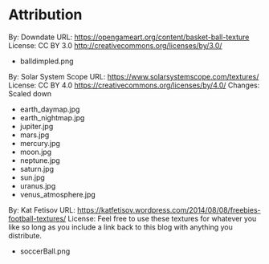 Attribution
===

By: Downdate
URL: https://opengameart.org/content/basket-ball-texture
License: CC BY 3.0 http://creativecommons.org/licenses/by/3.0/

* balldimpled.png

By: Solar System Scope
URL: https://www.solarsystemscope.com/textures/
License: CC BY 4.0 https://creativecommons.org/licenses/by/4.0/
Changes: Scaled down

* earth_daymap.jpg
* earth_nightmap.jpg
* jupiter.jpg
* mars.jpg
* mercury.jpg
* moon.jpg
* neptune.jpg
* saturn.jpg
* sun.jpg
* uranus.jpg
* venus_atmosphere.jpg

By: Kat Fetisov
URL: https://katfetisov.wordpress.com/2014/08/08/freebies-football-textures/
License: Feel free to use these textures for whatever you like so long as you include a link back to this blog with anything you distribute.

* soccerBall.png
